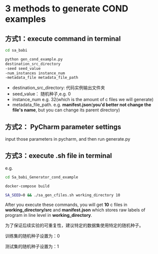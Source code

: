 # 3 methods to generate COND examples
## 方式1：execute command in terminal
```bash
cd sa_babi
```

```bash
python gen_cond_example.py
destination_src_directory
-seed seed_value
-num_instances instance_num
-metadata_file metadata_file_path
```

- destination_src_directory: 代码实例输出文件夹
- seed_value： 随机种子,e.g. 0
- instance_num e.g. 32(which is the amount of c files we will generate)
- metadata_file_path. e.g. **manifest.json**(**you'd better not change the file's name**, but you can change its parent directory)

## 方式2： PyCharm parameter settings

input those parameters in pycharm, and then run generate.py

## 方式3：execute .sh file in terminal

e.g.
```bash
cd Sa_babi_Generator_cond_example
```

```bash
docker-compose build
```

```bash
SA_SEED=0 && ./sa_gen_cfiles.sh working_directory 10
```

After you execute these commands, you will get **10** c files in **working_directory/src** and **manifest.json** which stores raw labels of program in line level in **working_directory**.

为了保证后续实验的可重复性，建议特定的数据集使用特定的随机种子。

训练集的随机种子设置为：0

测试集的随机种子设置为：1





